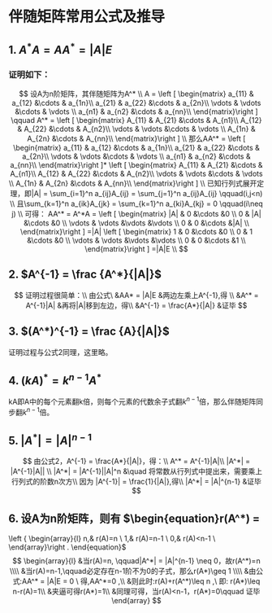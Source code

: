 # 伴随矩阵常用公式及推导

## 1. $A^*A = AA^* = |A|E$

### 证明如下：

$$
设A为n阶矩阵，其伴随矩阵为A^* \\
A = 
\left [ \begin{matrix}
a_{11} & a_{12} &\cdots & a_{1n}\\
a_{21} & a_{22} &\cdots & a_{2n}\\
\vdots & \vdots &\cdots & \vdots \\
a_{n1} & a_{n2} &\cdots & a_{nn}\\
\end{matrix}\right ]
\qquad A^* = 
\left [ \begin{matrix}
A_{11} & A_{21} &\cdots & A_{n1}\\
A_{12} & A_{22} &\cdots & A_{n2}\\
\vdots & \vdots &\cdots & \vdots \\
A_{1n} & A_{2n} &\cdots & A_{nn}\\
\end{matrix}\right ] \\
那么AA^* = 
\left [ \begin{matrix}
a_{11} & a_{12} &\cdots & a_{1n}\\
a_{21} & a_{22} &\cdots & a_{2n}\\
\vdots & \vdots &\cdots & \vdots \\
a_{n1} & a_{n2} &\cdots & a_{nn}\\
\end{matrix}\right ]*
\left [ \begin{matrix}
A_{11} & A_{21} &\cdots & A_{n1}\\
A_{12} & A_{22} &\cdots & A_{n2}\\
\vdots & \vdots &\cdots & \vdots \\
A_{1n} & A_{2n} &\cdots & A_{nn}\\
\end{matrix}\right ] \\
已知行列式展开定理，即|A| = \sum_{i=1}^n a_{ij}A_{ij} = \sum_{j=1}^n a_{ij}A_{ij} \qquad(i,j<n) \\
且\sum_{k=1}^n a_{ik}A_{jk} = \sum_{k=1}^n a_{ki}A_{kj} = 0 \qquad(i\neq j) \\
可得： AA^* = A^*A = 
\left [ \begin{matrix}
|A| & 0 &\cdots &0 \\
 0  & |A|	&\cdots	&0 \\
 \vdots & \vdots &\vdots &\vdots \\
 0 & 0 &\cdots &|A| \\
\end{matrix}\right ] 
=|A| 
\left [ \begin{matrix}
1 & 0 &\cdots &0 \\
 0  & 1	&\cdots	&0 \\
 \vdots & \vdots &\vdots &\vdots \\
 0 & 0 &\cdots &1 \\
\end{matrix}\right ]
=|A|E \\
$$

## 2. $A^{-1} = \frac {A^*}{|A|}$

$$
证明过程很简单：\\
由公式\ &AA* = |A|E      &两边左乘上A^{-1},得 \\
       &A^* = A^{-1}|A| &再将|A|移到左边，得\\
		&A^{-1} = \frac{A*}{|A|} &证毕
$$

## 3. $(A^*)^{-1} = \frac {A}{|A|}$

证明过程与公式2同理，这里略。

## 4. $(kA)^* = k^{n-1} A^*$

kA即A中的每个元素翻k倍，则每个元素的代数余子式翻$k^{n-1}$倍，那么伴随矩阵同步翻$k^{n-1}$倍。



## 5. $|A^{*}| = |A|^{n-1}$

$$
由公式2，A^{-1} = \frac{A*}{|A|}，得：\\
 A^* = A^{-1}|A|\\
|A^*| = |A^{-1}|A|| \\
|A^*| = |A^{-1}||A|^n &\quad 将常数从行列式中提出来，需要乘上行列式的阶数n次方\\
因为 |A^{-1}| = \frac{1}{|A|},得\\
|A^*| = |A|^{n-1} &证毕
$$

## 6. 设A为n阶矩阵，则有 $\begin{equation}r(A^*) = 
\left \{ \begin{array}{l}
n,& r(A)=n   \\
1,& r(A)=n-1 \\
0,& r(A)<n-1 \\
\end{array}\right .
\end{equation}$
$$
\begin{array}{l}
&当r(A)=n, \qquad|A^*| = |A|^{n-1} \neq 0，故r(A^*)=n \\\\
&当r(A)=n-1,\qquad必定存在n-1阶不为0的子式，那么r(A*)\geq 1 \\\\
&由公式:AA^* = |A|E = 0 \ 得,AA^*=0 ,\\
&则此时:r(A)+r(A^*)\leq n ,\ 即: r(A*)\leq n-r(A)=1\\
&夹逼可得r(A*)=1\\
&同理可得，当r(A)<n-1，r(A*)=0\qquad 证毕
\end{array}
$$



